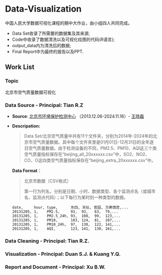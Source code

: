 # Data-Visualization

中国人民大学数据可视化课程的期中大作业，由小组四人共同完成。

* Data Set收录了所需要的数据集及其来源;
* Code中收录了数据清洗以及可视化绘图的代码(R语言);
* output_data内为清洗后的数据;
* Final Report中为最终的报告以及PPT.

## Work List

### Topic

北京市空气质量数据可视化

### Data Source - Principal: Tian R.Z

* **Source**:  [北京市环境保护检测中心](http://www.bjmemc.com.cn/) （2013.12.06-2024.11.16）- [王晓磊](https://quotsoft.net/air/)
* **Descripation:**

  > Data Set/北京空气质量中共有11个文件夹，分别为2014年-2024年的北京市空气质量数据。其中每个文件夹里是01月01日-12月31日的全年逐日空气质量数据。由于检测设备的不同，PM2.5、PM10、AQI这三个类空气质量指标保存在“beijing_all_20xxxxxx.csv”中，SO2、NO2、CO、O这四类空气质量指标保存在“beijing_extra_20xxxxxx.csv”中。
  >

  **Data Format**：

  > 北京市数据（CSV格式）
  >
  > 第一行为列名，分别是日期、小时、数据类型、各个监测点名（或城市名、监测点代码）；以下每行为某时刻一种类型的数据。
  >

  ```
  date,     hour, type,      东四, 天坛, 官园, 万寿西宫,...
  20131205, 1,    PM2.5,     93,  93,   63,  79,...
  20131205, 1,    PM2.5_24h, 93,  108,  99,  123,...
  20131205, 1,    PM10,      103, 124,  81,  107,...
  20131205, 1,    PM10_24h,  97,  130,  122, 141,...
  20131205, 1,    AQI,       123, 141,  130, 161,...
  ```

### Data Cleaning - Principal: Tian R.Z.


### Visualization - Principal: Duan S.J. & Kuang Y.Q.

### Report and Document - Principal: Xu B.W.
